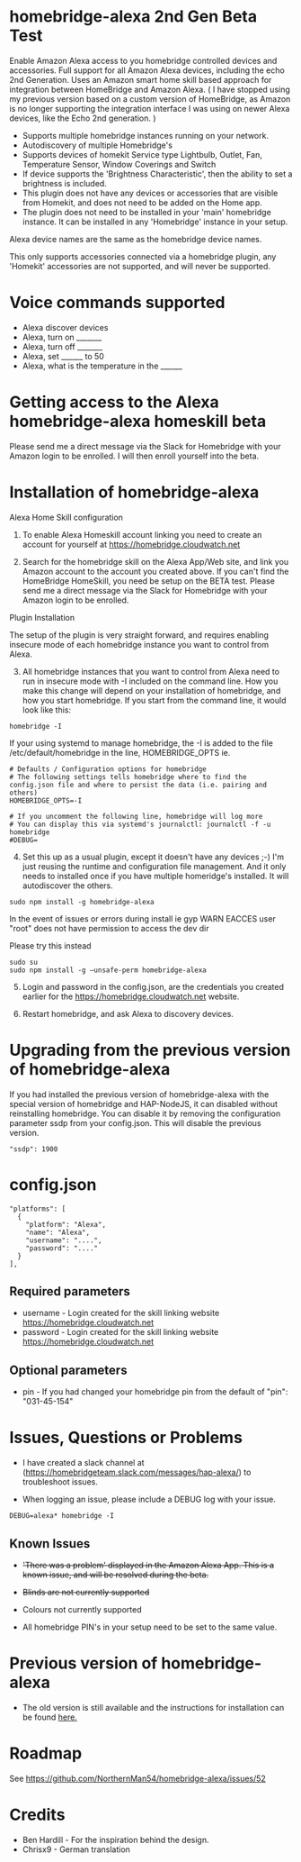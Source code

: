 # homebridge-alexa 2nd Gen Beta Test

Enable Amazon Alexa access to you homebridge controlled devices and accessories.  Full support for all Amazon Alexa devices, including the echo 2nd Generation.  Uses an Amazon smart home skill based approach for integration between HomeBridge and Amazon Alexa.  ( I have stopped using my previous version based on a custom version of HomeBridge, as Amazon is no longer supporting the integration interface I was using on newer Alexa devices, like the Echo 2nd generation. )

* Supports multiple homebridge instances running on your network.
* Autodiscovery of multiple Homebridge's
* Supports devices of homekit Service type Lightbulb, Outlet, Fan, Temperature Sensor, Window Coverings and Switch
* If device supports the 'Brightness Characteristic', then the ability to set a
brightness is included.
* This plugin does not have any devices or accessories that are visible from Homekit,
and does not need to be added on the Home app.
* The plugin does not need to be installed in your 'main' homebridge instance.  It
can be installed in any 'Homebridge' instance in your setup.

Alexa device names are the same as the homebridge device names.

This only supports accessories connected via a homebridge plugin, any 'Homekit'
accessories are not supported, and will never be supported.

# Voice commands supported

* Alexa discover devices
* Alexa, turn on _______
* Alexa, turn off _______
* Alexa, set ______ to 50
* Alexa, what is the temperature in the ______

# Getting access to the Alexa homebridge-alexa homeskill beta

Please send me a direct message via the Slack for Homebridge with your Amazon login to be enrolled.  I will then enroll yourself into the beta.

# Installation of homebridge-alexa

Alexa Home Skill configuration

1. To enable Alexa Homeskill account linking you need to create an account for yourself at https://homebridge.cloudwatch.net

2. Search for the homebridge skill on the Alexa App/Web site, and link you Amazon account to the account you created above.  If you can't find the HomeBridge HomeSkill, you need be setup on the BETA test.  Please send me a direct message via the Slack for Homebridge with your Amazon login to be enrolled.

Plugin Installation

The setup of the plugin is very straight forward, and requires enabling insecure mode of each homebridge instance you want to control from Alexa.

3. All homebridge instances that you want to control from Alexa need to run in insecure
mode with -I included on the command line.  How you make this change will depend on your installation of homebridge, and how you start homebridge.  If you start from the command line, it would look like this:

```
homebridge -I
```

If your using systemd to manage homebridge, the -I is added to the file /etc/default/homebridge in the line, HOMEBRIDGE_OPTS ie.

```
# Defaults / Configuration options for homebridge
# The following settings tells homebridge where to find the config.json file and where to persist the data (i.e. pairing and others)
HOMEBRIDGE_OPTS=-I

# If you uncomment the following line, homebridge will log more
# You can display this via systemd's journalctl: journalctl -f -u homebridge
#DEBUG=
```

4. Set this up as a usual plugin, except it doesn't have any devices ;-)  I'm just
reusing the runtime and configuration file management. And it only needs to installed once if you have multiple homeridge's installed.  It will autodiscover the others.

```
sudo npm install -g homebridge-alexa
```

In the event of issues or errors during install ie gyp WARN EACCES user "root" does not have permission to access the dev dir

Please try this instead

```
sudo su
sudo npm install -g —unsafe-perm homebridge-alexa
```

5. Login and password in the config.json, are the credentials you created earlier for the https://homebridge.cloudwatch.net website.

6. Restart homebridge, and ask Alexa to discovery devices.

# Upgrading from the previous version of homebridge-alexa

If you had installed the previous version of homebridge-alexa with the special version of homebridge and HAP-NodeJS, it can disabled without reinstalling homebridge.  You can disable it by removing the configuration parameter ssdp from your config.json.  This will disable the previous version.

```
"ssdp": 1900
```

# config.json

```
"platforms": [
  {
    "platform": "Alexa",
    "name": "Alexa",
    "username": "....",
    "password": "...."
  }
],
```

## Required parameters

* username - Login created for the skill linking website https://homebridge.cloudwatch.net
* password - Login created for the skill linking website https://homebridge.cloudwatch.net

## Optional parameters

* pin - If you had changed your homebridge pin from the default of "pin": "031-45-154"

# Issues, Questions or Problems

* I have created a slack channel at (https://homebridgeteam.slack.com/messages/hap-alexa/) to troubleshoot issues.

* When logging an issue, please include a DEBUG log with your issue.

```
DEBUG=alexa* homebridge -I
```

## Known Issues

* ~~'There was a problem' displayed in the Amazon Alexa App.  This is a known issue, and will be resolved during the beta.~~
* ~~Blinds are not currently supported~~

* Colours not currently supported
* All homebridge PIN's in your setup need to be set to the same value.

# Previous version of homebridge-alexa

* The old version is still available and the instructions for installation can be found  [here.](V1_README.md)

# Roadmap

See https://github.com/NorthernMan54/homebridge-alexa/issues/52

# Credits

* Ben Hardill - For the inspiration behind the design.
* Chrisx9 - German translation
